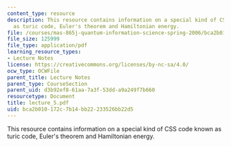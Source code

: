 ```yaml
---
content_type: resource
description: This resource contains information on a special kind of CSS code known
  as turic code, Euler's theorem and Hamiltonian energy.
file: /courses/mas-865j-quantum-information-science-spring-2006/bca2b010172c7b14bb22233526bb22d5_lecture_5.pdf
file_size: 125999
file_type: application/pdf
learning_resource_types:
- Lecture Notes
license: https://creativecommons.org/licenses/by-nc-sa/4.0/
ocw_type: OCWFile
parent_title: Lecture Notes
parent_type: CourseSection
parent_uid: d3b92ef8-61aa-7a3f-53dd-a9a249f7b660
resourcetype: Document
title: lecture_5.pdf
uid: bca2b010-172c-7b14-bb22-233526bb22d5
---
```

This resource contains information on a special kind of CSS code known as turic code, Euler's theorem and Hamiltonian energy.